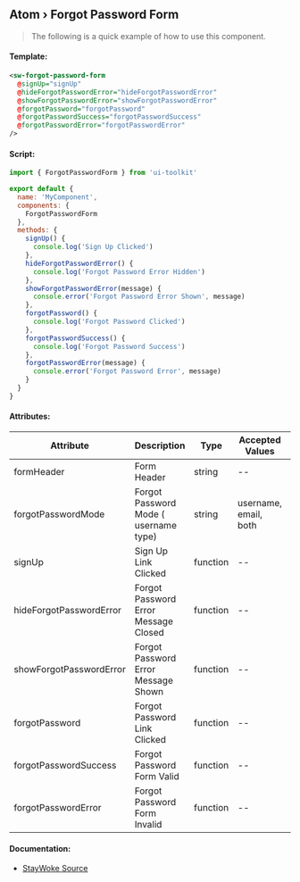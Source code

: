 Atom › Forgot Password Form
---

> The following is a quick example of how to use this component.


#### Template:

```xml
<sw-forgot-password-form
  @signUp="signUp"
  @hideForgotPasswordError="hideForgotPasswordError"
  @showForgotPasswordError="showForgotPasswordError"
  @forgotPassword="forgotPassword"
  @forgotPasswordSuccess="forgotPasswordSuccess"
  @forgotPasswordError="forgotPasswordError"
/>
```


#### Script:
```js
import { ForgotPasswordForm } from 'ui-toolkit'

export default {
  name: 'MyComponent',
  components: {
    ForgotPasswordForm
  },
  methods: {
    signUp() {
      console.log('Sign Up Clicked')
    },
    hideForgotPasswordError() {
      console.log('Forgot Password Error Hidden')
    },
    showForgotPasswordError(message) {
      console.error('Forgot Password Error Shown', message)
    },
    forgotPassword() {
      console.log('Forgot Password Clicked')
    },
    forgotPasswordSuccess() {
      console.log('Forgot Password Success')
    },
    forgotPasswordError(message) {
      console.error('Forgot Password Error', message)
    }
  }
}
```


#### Attributes:

Attribute      | Description                  | Type     | Accepted Values       | Default
---------------|------------------------------|----------|-----------------------|------------
formHeader     | Form Header                  | string   | --                    | StayWoke ForgotPassword
forgotPasswordMode      | Forgot Password Mode ( username type)  | string   | username, email, both | both
signUp         | Sign Up Link Clicked         | function | --                    | --
hideForgotPasswordError | Forgot Password Error Message Closed   | function | --                    | --
showForgotPasswordError | Forgot Password Error Message Shown    | function | --                    | --
forgotPassword | Forgot Password Link Clicked | function | --                    | --
forgotPasswordSuccess   | Forgot Password Form Valid             | function | --                    | --
forgotPasswordError     | Forgot Password Form Invalid           | function | --                    | --


#### Documentation:

* [StayWoke Source](https://github.com/staywoke/ui-toolkit/tree/master/src/components/templates/forgot-password-form)
